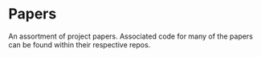 # Papers

An assortment of project papers. Associated code for many of the papers can be found within their respective repos.
